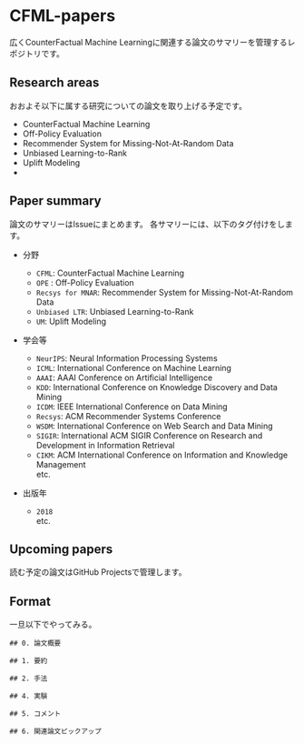 # CFML-papers
広くCounterFactual Machine Learningに関連する論文のサマリーを管理するレポジトリです。

## Research areas
おおよそ以下に属する研究についての論文を取り上げる予定です。

- CounterFactual Machine Learning
- Off-Policy Evaluation
- Recommender System for Missing-Not-At-Random Data
- Unbiased Learning-to-Rank
- Uplift Modeling
- 

## Paper summary
論文のサマリーはIssueにまとめます。
各サマリーには、以下のタグ付けをします。

- 分野
  - `CFML`: CounterFactual Machine Learning
  - `OPE` : Off-Policy Evaluation
  - `Recsys for MNAR`: Recommender System for Missing-Not-At-Random Data
  - `Unbiased LTR`: Unbiased Learning-to-Rank
  -  `UM`: Uplift Modeling

- 学会等
  - `NeurIPS`: Neural Information Processing Systems
  - `ICML`: International Conference on Machine Learning
  - `AAAI`: AAAI Conference on Artificial Intelligence
  - `KDD`: International Conference on Knowledge Discovery and Data Mining
  - `ICDM`: IEEE International Conference on Data Mining
  - `Recsys`: ACM Recommender Systems Conference 
  - `WSDM`: International Conference on Web Search and Data Mining
  - `SIGIR`: International ACM SIGIR Conference on Research and Development in Information Retrieval
  - `CIKM`:  ACM International Conference on Information and Knowledge Management <br>
  etc.
  
- 出版年
  - `2018` <br>
  etc.


## Upcoming papers
読む予定の論文はGitHub Projectsで管理します。

## Format
一旦以下でやってみる。

```
## 0. 論文概要

## 1. 要約

## 2. 手法

## 4. 実験

## 5. コメント

## 6. 関連論文ピックアップ


```
